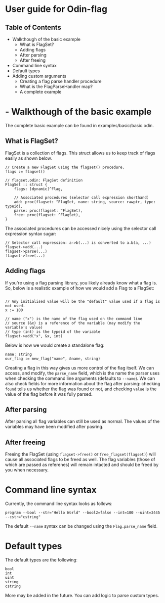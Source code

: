 # User guide for Odin-flag

## Table of Contents
- Walkthough of the basic example
    - What is FlagSet?
    - Adding flags
    - After parsing
    - After freeing
- Command line syntax
- Default types
- Adding custom arguments
    - Creating a flag parse handler procedure
    - What is the FlagParseHandler map?
    - A complete example

# - Walkthough of the basic example
The complete basic example can be found in examples/basic/basic.odin.

## What is FlagSet?
FlagSet is a collection of flags.
This struct allows us to keep track of flags easily as shown below.
```odin
// Create a new FlagSet using the flagset() procedure.
flags := flagset() 

// flagset.odin: FlagSet definition
FlagSet :: struct {
    flags: [dynamic]^Flag,

    // Associated procedures (selector call expression shorthand)
    add: proc(flagset: ^FlagSet, name: string, source: rawptr, type: typeid),
    parse: proc(flagset: ^FlagSet),
    free: proc(flagset: ^FlagSet),
}
```
The associated procedures can be accessed nicely using the selector call expression syntax sugar:
```odin
// Selector call expression: a->b(...) is converted to a.b(a, ...)
flagset->add(...)
flagset->parse(...)
flagset->free(...)
```

## Adding flags
If you're using a flag parsing library, you likely already know what a flag is.
So, below is a realistic example of how we would add a Flag to a FlagSet:
```odin

// Any initialised value will be the "default" value used if a flag is not used.
x := 100

// name ("x") is the name of the flag used on the command line
// source (&x) is a reference of the variable (may modify the variable's value)
// type (int) is the typeid of the variable
flagset->add("x", &x, int)
```

Below is how we would create a standalone flag:
```odin 
name: string
our_flag := new_flag("name", &name, string)
```
Creating a flag in this way gives us more control of the flag itself.
We can access, and modify, the `parse_name` field, which is the name the parser uses when checking the command line arguments (defaults to `--name`).
We can also check fields for more information about the flag after parsing: checking `found` tells us whether the flag was found or not, and checking `value` is the value of the flag before it was fully parsed.

## After parsing
After parsing all flag variables can still be used as normal.
The values of the variables may have been modified after pasring.

## After freeing
Freeing the FlagSet (using `flagset->free()` or `free_flagset(flagset)`) will cause all associated flags to be freed as well.
The flag variables (those of which are passed as referenes) will remain intacted and should be freed by you when necessary.

# Command line syntax
Currently, the command line syntax looks as follows:
```
program --bool --str="Hello World" --bool2=false --int=100 --uint=3445 --cstr="cstring"
```
The default `--name` syntax can be changed using the `Flag.parse_name` field.

# Default types
The default types are the following:
```
bool 
int
uint
string
cstring
```
More may be added in the future. 
You can add logic to parse custom types.